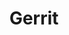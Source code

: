 ---
logohandle: gerritcodereview
sort: gerritcodereview
title: Gerrit
twitter: https://x.com/gerritreview
website: https://www.gerritcodereview.com/
---
